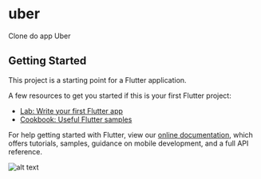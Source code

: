 # uber

Clone do app Uber

## Getting Started

This project is a starting point for a Flutter application.

A few resources to get you started if this is your first Flutter project:

- [Lab: Write your first Flutter app](https://flutter.dev/docs/get-started/codelab)
- [Cookbook: Useful Flutter samples](https://flutter.dev/docs/cookbook)

For help getting started with Flutter, view our
[online documentation](https://flutter.dev/docs), which offers tutorials,
samples, guidance on mobile development, and a full API reference.


![alt text](https://lh3.googleusercontent.com/F68Cyy0I3_mW32qzMC4psVGH0FLROtv5pBkFVtAhH_NzjFClZUow9RnCfxtuWUid3tE1A3qRsIJnL6MvAv2MsW2Bt_Cf-lvvMqfOKZOMvLMHLXVUwNbnf3vzWAp1YJxb2kt_zsySzQYBnYe-n3CuQ4VaHlPGqSobuSkAj-zaBaHG2ZYfPo9I69lP6J_ADn0uDTHDbKC3y-tlJpStZpTkV9U6lOei9SRkroeXWS0ASSO759dCzAYujsQL4viHMscRunwnY9ZM2B7Ha4TYpPfAlkeGw0j9L2fVvR-Pf16fDg-MFwMVFGLS6SmAVg8lz1wkLL4NAcjSsT8im9Fu3fiSmcalomUaJtQROZCN-MzJru5kvDALXOD1ndkkowdXDSOOqowG1PzJ4G6yK7A6_lL4xAt7Gm3OBqqV_OvnvyAr3fVOqPrUyQCRk1RtqRszdXzm8RfhSwY894JsxjB-6sBwa3lcXrxDTxkDIX7oVfBVoc15xI_t9ZN4OyZopVVPCbR5zoFa6oVkUBfzesFerLIn-gvb_U_BeIqT9OgcQMMOq2o58xwjXA-37W1e2NV_bAkcYSC9GRXR3aiFTQL0T52G_O1ETaqge-jy2jV94tQASbeMGtCy4fPE49EYoHEZiMyzMSOFUcrC_CDhrFTQ8-wayRcCHC45Nf0s4qTbsgQTLh3GGuGnKmODmClzEIf8hMTNC3Ebv9BEwt9bzlRcT1e04Lq0=w497-h881-no?authuser=0)
